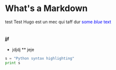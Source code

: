 # What's a Markdown
test
Test Hugo est un mec qui taff dur <span style="color:blue">some *blue* text</span>
# 
#### jjf
* jdjdj
** jeje
```python
s = "Python syntax highlighting"
print s
```
